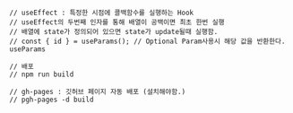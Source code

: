    // useEffect : 특정한 시점에 콜백함수를 실행하는 Hook
    // useEffect의 두번째 인자를 통해 배열이 공백이면 최초 한번 실행
    // 배열에 state가 정의되어 있으면 state가 update될때 실행함.
    // const { id } = useParams(); // Optional Param사용시 해당 값을 반환한다. useParams

    // 배포
    // npm run build

    // gh-pages : 깃허브 페이지 자동 배포 (설치해야함.)
    // pgh-pages -d build
